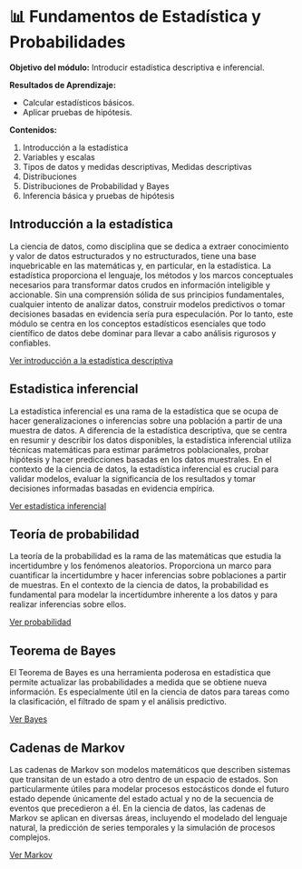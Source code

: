# 📊 Fundamentos de Estadística y Probabilidades
**Objetivo del módulo:** Introducir estadística descriptiva e inferencial.

**Resultados de Aprendizaje:**
- Calcular estadísticos básicos.
- Aplicar pruebas de hipótesis.

**Contenidos:**
1. Introducción a la estadística
2. Variables y escalas
3. Tipos de datos y medidas descriptivas, Medidas descriptivas
4. Distribuciones
5. Distribuciones de Probabilidad y Bayes
7. Inferencia básica y pruebas de hipótesis

## Introducción a la estadística
La ciencia de datos, como disciplina que se dedica a extraer conocimiento y valor de datos estructurados y no estructurados, tiene una base inquebricable en las matemáticas y, en particular, en la estadística. La estadística proporciona el lenguaje, los métodos y los marcos conceptuales necesarios para transformar datos crudos en información inteligible y accionable. Sin una comprensión sólida de sus principios fundamentales, cualquier intento de analizar datos, construir modelos predictivos o tomar decisiones basadas en evidencia sería pura especulación. Por lo tanto, este módulo se centra en los conceptos estadísticos esenciales que todo científico de datos debe dominar para llevar a cabo análisis rigurosos y confiables.

[Ver introducción a la estadística descriptiva](1.Estadistica_descriptiva.ipynb)

## Estadistica inferencial
La estadística inferencial es una rama de la estadística que se ocupa de hacer generalizaciones o inferencias sobre una población a partir de una muestra de datos. A diferencia de la estadística descriptiva, que se centra en resumir y describir los datos disponibles, la estadística inferencial utiliza técnicas matemáticas para estimar parámetros poblacionales, probar hipótesis y hacer predicciones basadas en los datos muestrales. En el contexto de la ciencia de datos, la estadística inferencial es crucial para validar modelos, evaluar la significancia de los resultados y tomar decisiones informadas basadas en evidencia empírica.

[Ver estadística inferencial](2.Estadistica_inferencial.ipynb)


## Teoría de probabilidad

La teoría de la probabilidad es la rama de las matemáticas que estudia la incertidumbre y los fenómenos aleatorios. Proporciona un marco para cuantificar la incertidumbre y hacer inferencias sobre poblaciones a partir de muestras. En el contexto de la ciencia de datos, la probabilidad es fundamental para modelar la incertidumbre inherente a los datos y para realizar inferencias sobre ellos.

[Ver probabilidad](3.Probabilidad.ipynb)

## Teorema de Bayes
El Teorema de Bayes es una herramienta poderosa en estadística que permite actualizar las probabilidades a medida que se obtiene nueva información. Es especialmente útil en la ciencia de datos para tareas como la clasificación, el filtrado de spam y el análisis predictivo.

[Ver Bayes](Bayes.ipynb)

## Cadenas de Markov
Las cadenas de Markov son modelos matemáticos que describen sistemas que transitan de un estado a otro dentro de un espacio de estados. Son particularmente útiles para modelar procesos estocásticos donde el futuro estado depende únicamente del estado actual y no de la secuencia de eventos que precedieron a él. En la ciencia de datos, las cadenas de Markov se aplican en diversas áreas, incluyendo el modelado del lenguaje natural, la predicción de series temporales y la simulación de procesos complejos.

[Ver Markov](Markov.ipynb)

